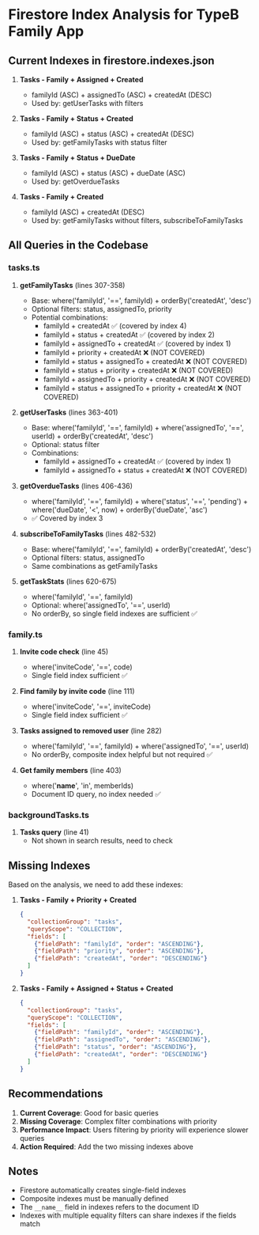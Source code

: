 # Firestore Index Analysis for TypeB Family App

## Current Indexes in firestore.indexes.json

1. **Tasks - Family + Assigned + Created**
   - familyId (ASC) + assignedTo (ASC) + createdAt (DESC)
   - Used by: getUserTasks with filters

2. **Tasks - Family + Status + Created**
   - familyId (ASC) + status (ASC) + createdAt (DESC)
   - Used by: getFamilyTasks with status filter

3. **Tasks - Family + Status + DueDate**
   - familyId (ASC) + status (ASC) + dueDate (ASC)
   - Used by: getOverdueTasks

4. **Tasks - Family + Created**
   - familyId (ASC) + createdAt (DESC)
   - Used by: getFamilyTasks without filters, subscribeToFamilyTasks

## All Queries in the Codebase

### tasks.ts

1. **getFamilyTasks** (lines 307-358)
   - Base: where('familyId', '==', familyId) + orderBy('createdAt', 'desc')
   - Optional filters: status, assignedTo, priority
   - Potential combinations:
     - familyId + createdAt ✅ (covered by index 4)
     - familyId + status + createdAt ✅ (covered by index 2)
     - familyId + assignedTo + createdAt ✅ (covered by index 1)
     - familyId + priority + createdAt ❌ (NOT COVERED)
     - familyId + status + assignedTo + createdAt ❌ (NOT COVERED)
     - familyId + status + priority + createdAt ❌ (NOT COVERED)
     - familyId + assignedTo + priority + createdAt ❌ (NOT COVERED)
     - familyId + status + assignedTo + priority + createdAt ❌ (NOT COVERED)

2. **getUserTasks** (lines 363-401)
   - Base: where('familyId', '==', familyId) + where('assignedTo', '==', userId) + orderBy('createdAt', 'desc')
   - Optional: status filter
   - Combinations:
     - familyId + assignedTo + createdAt ✅ (covered by index 1)
     - familyId + assignedTo + status + createdAt ❌ (NOT COVERED)

3. **getOverdueTasks** (lines 406-436)
   - where('familyId', '==', familyId) + where('status', '==', 'pending') + where('dueDate', '<', now) + orderBy('dueDate', 'asc')
   - ✅ Covered by index 3

4. **subscribeToFamilyTasks** (lines 482-532)
   - Base: where('familyId', '==', familyId) + orderBy('createdAt', 'desc')
   - Optional filters: status, assignedTo
   - Same combinations as getFamilyTasks

5. **getTaskStats** (lines 620-675)
   - where('familyId', '==', familyId)
   - Optional: where('assignedTo', '==', userId)
   - No orderBy, so single field indexes are sufficient ✅

### family.ts

1. **Invite code check** (line 45)
   - where('inviteCode', '==', code)
   - Single field index sufficient ✅

2. **Find family by invite code** (line 111)
   - where('inviteCode', '==', inviteCode)
   - Single field index sufficient ✅

3. **Tasks assigned to removed user** (line 282)
   - where('familyId', '==', familyId) + where('assignedTo', '==', userId)
   - No orderBy, composite index helpful but not required ✅

4. **Get family members** (line 403)
   - where('__name__', 'in', memberIds)
   - Document ID query, no index needed ✅

### backgroundTasks.ts

1. **Tasks query** (line 41)
   - Not shown in search results, need to check

## Missing Indexes

Based on the analysis, we need to add these indexes:

1. **Tasks - Family + Priority + Created**
   ```json
   {
     "collectionGroup": "tasks",
     "queryScope": "COLLECTION",
     "fields": [
       {"fieldPath": "familyId", "order": "ASCENDING"},
       {"fieldPath": "priority", "order": "ASCENDING"},
       {"fieldPath": "createdAt", "order": "DESCENDING"}
     ]
   }
   ```

2. **Tasks - Family + Assigned + Status + Created**
   ```json
   {
     "collectionGroup": "tasks",
     "queryScope": "COLLECTION",
     "fields": [
       {"fieldPath": "familyId", "order": "ASCENDING"},
       {"fieldPath": "assignedTo", "order": "ASCENDING"},
       {"fieldPath": "status", "order": "ASCENDING"},
       {"fieldPath": "createdAt", "order": "DESCENDING"}
     ]
   }
   ```

## Recommendations

1. **Current Coverage**: Good for basic queries
2. **Missing Coverage**: Complex filter combinations with priority
3. **Performance Impact**: Users filtering by priority will experience slower queries
4. **Action Required**: Add the two missing indexes above

## Notes

- Firestore automatically creates single-field indexes
- Composite indexes must be manually defined
- The `__name__` field in indexes refers to the document ID
- Indexes with multiple equality filters can share indexes if the fields match